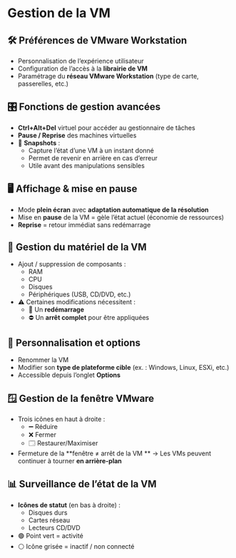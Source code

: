 # Gestion de la VM

## **🛠️ Préférences de VMware Workstation**

- Personnalisation de l’expérience utilisateur
- Configuration de l’accès à la **librairie de VM**
- Paramétrage du **réseau VMware Workstation** (type de carte, passerelles, etc.)





## **🎛️ Fonctions de gestion avancées**

- **Ctrl+Alt+Del** virtuel pour accéder au gestionnaire de tâches
- **Pause / Reprise** des machines virtuelles
- 📸 **Snapshots** :
  - Capture l’état d’une VM à un instant donné
  - Permet de revenir en arrière en cas d’erreur
  - Utile avant des manipulations sensibles





## **🖥️ Affichage & mise en pause**

- Mode **plein écran** avec **adaptation automatique de la résolution**
- Mise en **pause** de la VM = gèle l’état actuel (économie de ressources)
- **Reprise** = retour immédiat sans redémarrage





## **🧩 Gestion du matériel de la VM**

- Ajout / suppression de composants :
  - RAM
  - CPU
  - Disques
  - Périphériques (USB, CD/DVD, etc.)
- ⚠️ Certaines modifications nécessitent :
  - 🔄 Un **redémarrage**
  - ⛔️ Un **arrêt complet** pour être appliquées

## **📝 Personnalisation et options**

- Renommer la VM
- Modifier son **type de plateforme cible** (ex. : Windows, Linux, ESXi, etc.)
- Accessible depuis l’onglet **Options**





## **🪟 Gestion de la fenêtre VMware**

- Trois icônes en haut à droite :
  - ➖ Réduire
  - ❌ Fermer
  - 🗔 Restaurer/Maximiser
- Fermeture de la **fenêtre ≠ arrêt de la VM  **
  → Les VMs peuvent continuer à tourner **en arrière-plan**





## **📊 Surveillance de l’état de la VM**

- **Icônes de statut** (en bas à droite) :
  - Disques durs
  - Cartes réseau
  - Lecteurs CD/DVD
- 🟢 Point vert = activité
- ⚪ Icône grisée = inactif / non connecté

